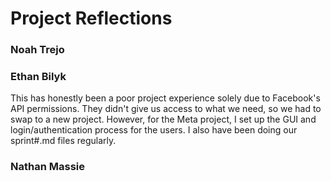 # Project Reflections

### Noah Trejo


### Ethan Bilyk
This has honestly been a poor project experience solely due to Facebook's API permissions. They didn't give us access to what we need, so we had to swap to a new project. However, for the Meta project, I set up the GUI and login/authentication process for the users. I also have been doing our sprint#.md files regularly.

### Nathan Massie
